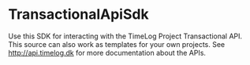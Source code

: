 # TransactionalApiSdk
Use this SDK for interacting with the TimeLog Project Transactional API. This source can also work as templates for your own projects. See http://api.timelog.dk for more documentation about the APIs.
